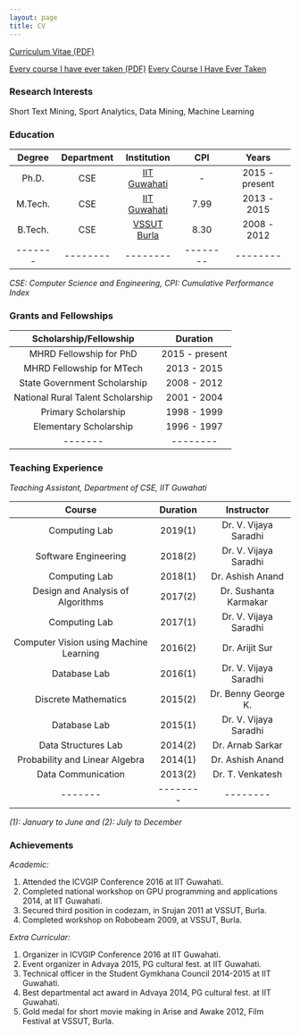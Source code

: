 ```yaml
---
layout: page
title: CV
---
```


[Curriculum Vitae (PDF)](https://swarup-rj.github.io/assets/pdfs/Swarup_cv.pdf)

[Every course I have ever taken (PDF)](https://swarup-rj.github.io/assets/pdfs/course.pdf)
[Every Course I Have Ever Taken](https://docs.google.com/spreadsheets/d/1WmSOsk2sekjooDfWfCsbxnCBYaI4FS7DafxIaHO6NPk/edit?usp=sharing)

### Research Interests

Short Text Mining, Sport Analytics, Data Mining, Machine Learning

### Education

| Degree | Department | Institution | CPI | Years |
|:-------:|:--------:|:--------:|:--------:|:--------:|
| Ph.D. | CSE | [IIT Guwahati](https://www.iitg.ac.in)| - | 2015 - present | 
| M.Tech. | CSE | [IIT Guwahati](https://www.iitg.ac.in)| 7.99 |  2013 - 2015 |  
| B.Tech. | CSE | [VSSUT Burla](http://www.vssut.ac.in)| 8.30 | 2008 - 2012 | 
|-------|--------|--------|--------|--------|

*CSE: Computer Science and Engineering, CPI: Cumulative Performance Index*

### Grants and Fellowships

| Scholarship/Fellowship | Duration |
|:-------:|:--------:|
|MHRD Fellowship for PhD | 2015 - present | 
|MHRD Fellowship for MTech | 2013 - 2015 |
|State Government Scholarship | 2008 - 2012 |
|National Rural Talent Scholarship | 2001 - 2004 |
|Primary Scholarship | 1998 - 1999 |
|Elementary Scholarship | 1996 - 1997 |
|-------|--------|

### Teaching Experience

*Teaching Assistant, Department of CSE, IIT Guwahati*

| Course | Duration | Instructor |
|:-------:|:--------:|:--------:|
| Computing Lab | 2019(1) | Dr. V. Vijaya Saradhi |
| Software Engineering | 2018(2) | Dr. V. Vijaya Saradhi | 
| Computing Lab | 2018(1) | Dr. Ashish Anand |
| Design and Analysis of Algorithms | 2017(2) | Dr. Sushanta Karmakar |
| Computing Lab | 2017(1) | Dr. V. Vijaya Saradhi |
| Computer Vision using Machine Learning | 2016(2) | Dr. Arijit Sur |
| Database Lab | 2016(1) | Dr. V. Vijaya Saradhi |
| Discrete Mathematics | 2015(2) | Dr. Benny George K. |
| Database Lab | 2015(1) | Dr. V. Vijaya Saradhi |
| Data Structures Lab | 2014(2) | Dr. Arnab Sarkar |
| Probability and Linear Algebra | 2014(1) | Dr. Ashish Anand |
| Data Communication | 2013(2) | Dr. T. Venkatesh |
|-------|--------|--------|

*(1): January to June and (2): July to December*


### Achievements

*Academic:*

1. Attended the ICVGIP Conference 2016 at IIT Guwahati.
2. Completed national workshop on GPU programming and applications 2014, at IIT Guwahati.
3. Secured third position in codezam, in Srujan 2011 at VSSUT, Burla.
4. Completed workshop on Robobeam 2009, at VSSUT, Burla.

*Extra Curricular:*

1. Organizer in ICVGIP Conference 2016 at IIT Guwahati.
2. Event organizer in Advaya 2015, PG cultural fest. at IIT Guwahati.
3. Technical officer in the Student Gymkhana Council 2014-2015 at IIT Guwahati.
4. Best departmental act award in Advaya 2014, PG cultural fest. at IIT Guwahati.
5. Gold medal for short movie making in Arise and Awake 2012, Film Festival at VSSUT, Burla.